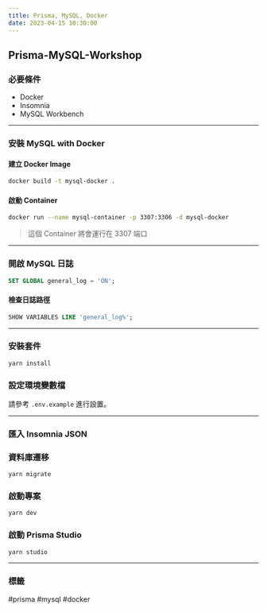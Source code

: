 ```yaml
---
title: Prisma, MySQL, Docker
date: 2023-04-15 10:30:00
---
```


## Prisma-MySQL-Workshop

### 必要條件

- Docker
- Insomnia
- MySQL Workbench

---

### 安裝 MySQL with Docker

#### 建立 Docker Image

```bash
docker build -t mysql-docker .
```

#### 啟動 Container

```bash
docker run --name mysql-container -p 3307:3306 -d mysql-docker
```

> 這個 Container 將會運行在 3307 端口

---

### 開啟 MySQL 日誌

```sql
SET GLOBAL general_log = 'ON';
```

#### 檢查日誌路徑

```sql
SHOW VARIABLES LIKE 'general_log%';
```

---

### 安裝套件

```bash
yarn install
```

### 設定環境變數檔

請參考 `.env.example` 進行設置。

---

### 匯入 Insomnia JSON

### 資料庫遷移

```bash
yarn migrate
```

### 啟動專案

```bash
yarn dev
```

### 啟動 Prisma Studio

```bash
yarn studio
```

---

### 標籤

#prisma #mysql #docker
